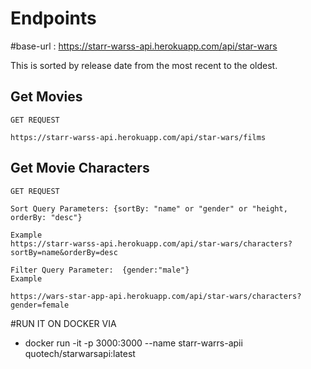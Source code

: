 # Endpoints 

#base-url : https://starr-warss-api.herokuapp.com/api/star-wars

This is sorted by release date from the most recent to the oldest.
## Get Movies

```
GET REQUEST

https://starr-warss-api.herokuapp.com/api/star-wars/films
```

## Get Movie Characters

```
GET REQUEST

Sort Query Parameters: {sortBy: "name" or "gender" or "height, orderBy: "desc"}

Example
https://starr-warss-api.herokuapp.com/api/star-wars/characters?sortBy=name&orderBy=desc

Filter Query Parameter:  {gender:"male"}
Example

https://wars-star-app-api.herokuapp.com/api/star-wars/characters?gender=female
```

#RUN IT ON DOCKER VIA

-  docker run -it -p 3000:3000 --name starr-warrs-apii  quotech/starwarsapi:latest
